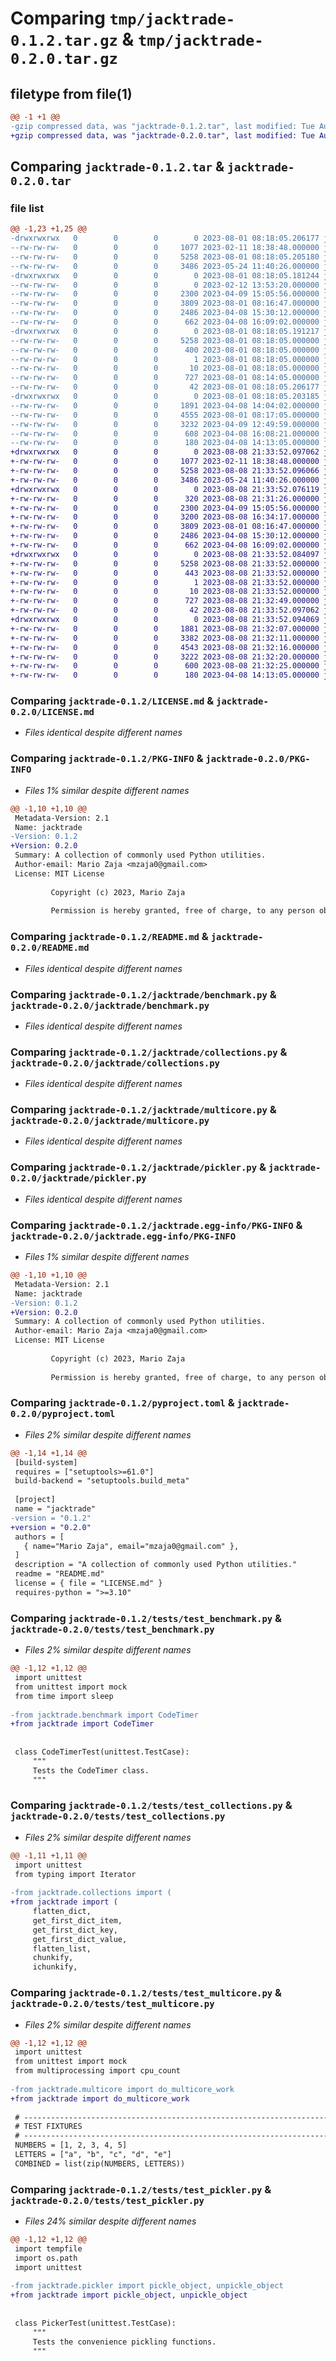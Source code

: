 # Comparing `tmp/jacktrade-0.1.2.tar.gz` & `tmp/jacktrade-0.2.0.tar.gz`

## filetype from file(1)

```diff
@@ -1 +1 @@
-gzip compressed data, was "jacktrade-0.1.2.tar", last modified: Tue Aug  1 08:18:05 2023, max compression
+gzip compressed data, was "jacktrade-0.2.0.tar", last modified: Tue Aug  8 21:33:52 2023, max compression
```

## Comparing `jacktrade-0.1.2.tar` & `jacktrade-0.2.0.tar`

### file list

```diff
@@ -1,23 +1,25 @@
-drwxrwxrwx   0        0        0        0 2023-08-01 08:18:05.206177 jacktrade-0.1.2/
--rw-rw-rw-   0        0        0     1077 2023-02-11 18:38:48.000000 jacktrade-0.1.2/LICENSE.md
--rw-rw-rw-   0        0        0     5258 2023-08-01 08:18:05.205180 jacktrade-0.1.2/PKG-INFO
--rw-rw-rw-   0        0        0     3486 2023-05-24 11:40:26.000000 jacktrade-0.1.2/README.md
-drwxrwxrwx   0        0        0        0 2023-08-01 08:18:05.181244 jacktrade-0.1.2/jacktrade/
--rw-rw-rw-   0        0        0        0 2023-02-12 13:53:20.000000 jacktrade-0.1.2/jacktrade/__init__.py
--rw-rw-rw-   0        0        0     2300 2023-04-09 15:05:56.000000 jacktrade-0.1.2/jacktrade/benchmark.py
--rw-rw-rw-   0        0        0     3809 2023-08-01 08:16:47.000000 jacktrade-0.1.2/jacktrade/collections.py
--rw-rw-rw-   0        0        0     2486 2023-04-08 15:30:12.000000 jacktrade-0.1.2/jacktrade/multicore.py
--rw-rw-rw-   0        0        0      662 2023-04-08 16:09:02.000000 jacktrade-0.1.2/jacktrade/pickler.py
-drwxrwxrwx   0        0        0        0 2023-08-01 08:18:05.191217 jacktrade-0.1.2/jacktrade.egg-info/
--rw-rw-rw-   0        0        0     5258 2023-08-01 08:18:05.000000 jacktrade-0.1.2/jacktrade.egg-info/PKG-INFO
--rw-rw-rw-   0        0        0      400 2023-08-01 08:18:05.000000 jacktrade-0.1.2/jacktrade.egg-info/SOURCES.txt
--rw-rw-rw-   0        0        0        1 2023-08-01 08:18:05.000000 jacktrade-0.1.2/jacktrade.egg-info/dependency_links.txt
--rw-rw-rw-   0        0        0       10 2023-08-01 08:18:05.000000 jacktrade-0.1.2/jacktrade.egg-info/top_level.txt
--rw-rw-rw-   0        0        0      727 2023-08-01 08:14:05.000000 jacktrade-0.1.2/pyproject.toml
--rw-rw-rw-   0        0        0       42 2023-08-01 08:18:05.206177 jacktrade-0.1.2/setup.cfg
-drwxrwxrwx   0        0        0        0 2023-08-01 08:18:05.203185 jacktrade-0.1.2/tests/
--rw-rw-rw-   0        0        0     1891 2023-04-08 14:04:02.000000 jacktrade-0.1.2/tests/test_benchmark.py
--rw-rw-rw-   0        0        0     4555 2023-08-01 08:17:05.000000 jacktrade-0.1.2/tests/test_collections.py
--rw-rw-rw-   0        0        0     3232 2023-04-09 12:49:59.000000 jacktrade-0.1.2/tests/test_multicore.py
--rw-rw-rw-   0        0        0      608 2023-04-08 16:08:21.000000 jacktrade-0.1.2/tests/test_pickler.py
--rw-rw-rw-   0        0        0      180 2023-04-08 14:13:05.000000 jacktrade-0.1.2/tests/test_template.py
+drwxrwxrwx   0        0        0        0 2023-08-08 21:33:52.097062 jacktrade-0.2.0/
+-rw-rw-rw-   0        0        0     1077 2023-02-11 18:38:48.000000 jacktrade-0.2.0/LICENSE.md
+-rw-rw-rw-   0        0        0     5258 2023-08-08 21:33:52.096066 jacktrade-0.2.0/PKG-INFO
+-rw-rw-rw-   0        0        0     3486 2023-05-24 11:40:26.000000 jacktrade-0.2.0/README.md
+drwxrwxrwx   0        0        0        0 2023-08-08 21:33:52.076119 jacktrade-0.2.0/jacktrade/
+-rw-rw-rw-   0        0        0      320 2023-08-08 21:31:26.000000 jacktrade-0.2.0/jacktrade/__init__.py
+-rw-rw-rw-   0        0        0     2300 2023-04-09 15:05:56.000000 jacktrade-0.2.0/jacktrade/benchmark.py
+-rw-rw-rw-   0        0        0     3200 2023-08-08 16:34:17.000000 jacktrade-0.2.0/jacktrade/buffers.py
+-rw-rw-rw-   0        0        0     3809 2023-08-01 08:16:47.000000 jacktrade-0.2.0/jacktrade/collections.py
+-rw-rw-rw-   0        0        0     2486 2023-04-08 15:30:12.000000 jacktrade-0.2.0/jacktrade/multicore.py
+-rw-rw-rw-   0        0        0      662 2023-04-08 16:09:02.000000 jacktrade-0.2.0/jacktrade/pickler.py
+drwxrwxrwx   0        0        0        0 2023-08-08 21:33:52.084097 jacktrade-0.2.0/jacktrade.egg-info/
+-rw-rw-rw-   0        0        0     5258 2023-08-08 21:33:52.000000 jacktrade-0.2.0/jacktrade.egg-info/PKG-INFO
+-rw-rw-rw-   0        0        0      443 2023-08-08 21:33:52.000000 jacktrade-0.2.0/jacktrade.egg-info/SOURCES.txt
+-rw-rw-rw-   0        0        0        1 2023-08-08 21:33:52.000000 jacktrade-0.2.0/jacktrade.egg-info/dependency_links.txt
+-rw-rw-rw-   0        0        0       10 2023-08-08 21:33:52.000000 jacktrade-0.2.0/jacktrade.egg-info/top_level.txt
+-rw-rw-rw-   0        0        0      727 2023-08-08 21:32:49.000000 jacktrade-0.2.0/pyproject.toml
+-rw-rw-rw-   0        0        0       42 2023-08-08 21:33:52.097062 jacktrade-0.2.0/setup.cfg
+drwxrwxrwx   0        0        0        0 2023-08-08 21:33:52.094069 jacktrade-0.2.0/tests/
+-rw-rw-rw-   0        0        0     1881 2023-08-08 21:32:07.000000 jacktrade-0.2.0/tests/test_benchmark.py
+-rw-rw-rw-   0        0        0     3382 2023-08-08 21:32:11.000000 jacktrade-0.2.0/tests/test_buffers.py
+-rw-rw-rw-   0        0        0     4543 2023-08-08 21:32:16.000000 jacktrade-0.2.0/tests/test_collections.py
+-rw-rw-rw-   0        0        0     3222 2023-08-08 21:32:20.000000 jacktrade-0.2.0/tests/test_multicore.py
+-rw-rw-rw-   0        0        0      600 2023-08-08 21:32:25.000000 jacktrade-0.2.0/tests/test_pickler.py
+-rw-rw-rw-   0        0        0      180 2023-04-08 14:13:05.000000 jacktrade-0.2.0/tests/test_template.py
```

### Comparing `jacktrade-0.1.2/LICENSE.md` & `jacktrade-0.2.0/LICENSE.md`

 * *Files identical despite different names*

### Comparing `jacktrade-0.1.2/PKG-INFO` & `jacktrade-0.2.0/PKG-INFO`

 * *Files 1% similar despite different names*

```diff
@@ -1,10 +1,10 @@
 Metadata-Version: 2.1
 Name: jacktrade
-Version: 0.1.2
+Version: 0.2.0
 Summary: A collection of commonly used Python utilities.
 Author-email: Mario Zaja <mzaja0@gmail.com>
 License: MIT License
         
         Copyright (c) 2023, Mario Zaja
         
         Permission is hereby granted, free of charge, to any person obtaining a copy of this software and associated documentation files (the "Software"), to deal in the Software without restriction, including without limitation the rights to use, copy, modify, merge, publish, distribute, sublicense, and/or sell copies of the Software, and to permit persons to whom the Software is furnished to do so, subject to the following conditions:
```

### Comparing `jacktrade-0.1.2/README.md` & `jacktrade-0.2.0/README.md`

 * *Files identical despite different names*

### Comparing `jacktrade-0.1.2/jacktrade/benchmark.py` & `jacktrade-0.2.0/jacktrade/benchmark.py`

 * *Files identical despite different names*

### Comparing `jacktrade-0.1.2/jacktrade/collections.py` & `jacktrade-0.2.0/jacktrade/collections.py`

 * *Files identical despite different names*

### Comparing `jacktrade-0.1.2/jacktrade/multicore.py` & `jacktrade-0.2.0/jacktrade/multicore.py`

 * *Files identical despite different names*

### Comparing `jacktrade-0.1.2/jacktrade/pickler.py` & `jacktrade-0.2.0/jacktrade/pickler.py`

 * *Files identical despite different names*

### Comparing `jacktrade-0.1.2/jacktrade.egg-info/PKG-INFO` & `jacktrade-0.2.0/jacktrade.egg-info/PKG-INFO`

 * *Files 1% similar despite different names*

```diff
@@ -1,10 +1,10 @@
 Metadata-Version: 2.1
 Name: jacktrade
-Version: 0.1.2
+Version: 0.2.0
 Summary: A collection of commonly used Python utilities.
 Author-email: Mario Zaja <mzaja0@gmail.com>
 License: MIT License
         
         Copyright (c) 2023, Mario Zaja
         
         Permission is hereby granted, free of charge, to any person obtaining a copy of this software and associated documentation files (the "Software"), to deal in the Software without restriction, including without limitation the rights to use, copy, modify, merge, publish, distribute, sublicense, and/or sell copies of the Software, and to permit persons to whom the Software is furnished to do so, subject to the following conditions:
```

### Comparing `jacktrade-0.1.2/pyproject.toml` & `jacktrade-0.2.0/pyproject.toml`

 * *Files 2% similar despite different names*

```diff
@@ -1,14 +1,14 @@
 [build-system]
 requires = ["setuptools>=61.0"]
 build-backend = "setuptools.build_meta"
 
 [project]
 name = "jacktrade"
-version = "0.1.2"
+version = "0.2.0"
 authors = [
   { name="Mario Zaja", email="mzaja0@gmail.com" },
 ]
 description = "A collection of commonly used Python utilities."
 readme = "README.md"
 license = { file = "LICENSE.md" }
 requires-python = ">=3.10"
```

### Comparing `jacktrade-0.1.2/tests/test_benchmark.py` & `jacktrade-0.2.0/tests/test_benchmark.py`

 * *Files 2% similar despite different names*

```diff
@@ -1,12 +1,12 @@
 import unittest
 from unittest import mock
 from time import sleep
 
-from jacktrade.benchmark import CodeTimer
+from jacktrade import CodeTimer
 
 
 class CodeTimerTest(unittest.TestCase):
     """
     Tests the CodeTimer class.
     """
```

### Comparing `jacktrade-0.1.2/tests/test_collections.py` & `jacktrade-0.2.0/tests/test_collections.py`

 * *Files 2% similar despite different names*

```diff
@@ -1,11 +1,11 @@
 import unittest
 from typing import Iterator
 
-from jacktrade.collections import (
+from jacktrade import (
     flatten_dict,
     get_first_dict_item,
     get_first_dict_key,
     get_first_dict_value,
     flatten_list,
     chunkify,
     ichunkify,
```

### Comparing `jacktrade-0.1.2/tests/test_multicore.py` & `jacktrade-0.2.0/tests/test_multicore.py`

 * *Files 2% similar despite different names*

```diff
@@ -1,12 +1,12 @@
 import unittest
 from unittest import mock
 from multiprocessing import cpu_count
 
-from jacktrade.multicore import do_multicore_work
+from jacktrade import do_multicore_work
 
 # ---------------------------------------------------------------------------
 # TEST FIXTURES
 # ---------------------------------------------------------------------------
 NUMBERS = [1, 2, 3, 4, 5]
 LETTERS = ["a", "b", "c", "d", "e"]
 COMBINED = list(zip(NUMBERS, LETTERS))
```

### Comparing `jacktrade-0.1.2/tests/test_pickler.py` & `jacktrade-0.2.0/tests/test_pickler.py`

 * *Files 24% similar despite different names*

```diff
@@ -1,12 +1,12 @@
 import tempfile
 import os.path
 import unittest
 
-from jacktrade.pickler import pickle_object, unpickle_object
+from jacktrade import pickle_object, unpickle_object
 
 
 class PickerTest(unittest.TestCase):
     """
     Tests the convenience pickling functions.
     """
```

